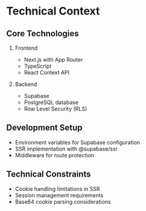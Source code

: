# Technical Context

## Core Technologies
1. Frontend
   - Next.js with App Router
   - TypeScript
   - React Context API

2. Backend
   - Supabase
   - PostgreSQL database
   - Row Level Security (RLS)

## Development Setup
- Environment variables for Supabase configuration
- SSR implementation with @supabase/ssr
- Middleware for route protection

## Technical Constraints
- Cookie handling limitations in SSR
- Session management requirements
- Base64 cookie parsing considerations 